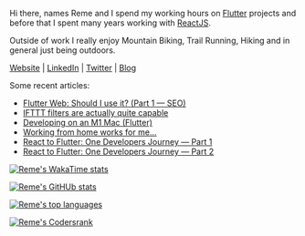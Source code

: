 Hi there, names Reme and I spend my working hours on [Flutter](https://flutter.dev) projects and before that I spent many years working with [ReactJS](https://reactjs.org).

Outside of work I really enjoy Mountain Biking, Trail Running, Hiking and in general just being outdoors.

[Website](https://www.remelehane.dev) | [LinkedIn](https://www.linkedin.com/in/remelehane/) | [Twitter](https://twitter.com/RemeJuan) | [Blog](https://remelehane.medium.com/)

Some recent articles:
- [Flutter Web: Should I use it? (Part 1 — SEO)](https://itnext.io/flutter-web-should-i-use-it-part-1-seo-842d87ff9d28)
- [IFTTT filters are actually quite capable](https://medium.com/geekculture/ifttt-filters-are-actually-quite-capable-29fdd2fe122f)
- [Developing on an M1 Mac (Flutter)](https://remelehane.medium.com/developing-on-an-m1-mac-flutter-563c8dcc28f)
- [Working from home works for me…](https://remelehane.medium.com/working-from-home-it-works-for-me-2904c9edc0a4)
- [React to Flutter: One Developers Journey — Part 1](https://itnext.io/react-to-flutter-one-developers-journey-part-1-f101443bff82)
- [React to Flutter: One Developers Journey — Part 2](https://itnext.io/react-to-flutter-one-developers-journey-part-2-10ac6919f580)

[![Reme's WakaTime stats](https://github-readme-stats.vercel.app/api?username=RemeJuan&count_private=true&theme=radical&show_icons=true)](https://wakatime.com/@RemeJuan)

[![Reme's GitHUb stats](https://github-readme-stats.vercel.app/api/wakatime?username=RemeJuan&layout=compact&theme=radical)](https://wakatime.com/@RemeJuan)

[![Reme's top languages](https://github-readme-stats.vercel.app/api/top-langs/?username=RemeJuan&layout=compact&theme=radical&hide=html,less,css,scss,sass&langs_count=3)](https://github.com/RemeJuan/github-readme-stats)

[![Reme's Codersrank](https://cr-ss-service.azurewebsites.net/api/ScreenShot?widget=summary&username=remejuan)](https://profile.codersrank.io/user/remejuan)


